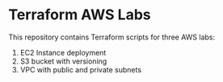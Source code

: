 # Terraform AWS Labs

This repository contains Terraform scripts for three AWS labs:
1. EC2 Instance deployment  
2. S3 bucket with versioning  
3. VPC with public and private subnets

